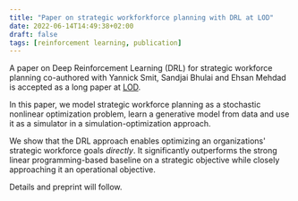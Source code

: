 ```yaml
---
title: "Paper on strategic workforkforce planning with DRL at LOD"
date: 2022-06-14T14:49:38+02:00
draft: false
tags: [reinforcement learning, publication]
---
```


A paper on Deep Reinforcement Learning (DRL) for strategic workforce planning co-authored with Yannick Smit, Sandjai Bhulai and Ehsan Mehdad is accepted as a long paper at [LOD](http://lod2022.icas.cc/).

In this paper, we model strategic workforce planning as a stochastic nonlinear optimization problem, learn a generative model from data and use it as a simulator in a simulation-optimization approach.

We show that the DRL approach enables optimizing an organizations' strategic workforce goals *directly*. It significantly outperforms the strong linear programming-based baseline on a strategic objective while closely approaching it an operational objective.

Details and preprint will follow.

